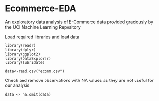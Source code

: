 # Ecommerce-EDA
An exploratory data analysis of E-Commerce data provided graciously by the UCI Machine Learning Repository

Load required libraries and load data
```
library(readr)
library(dplyr)
library(ggplot2)
library(DataExplorer)
library(lubridate)

data<-read.csv("ecomm.csv")
```

Check and remove observations with NA values as they are not useful for our analysis
```
data <- na.omit(data)
```
